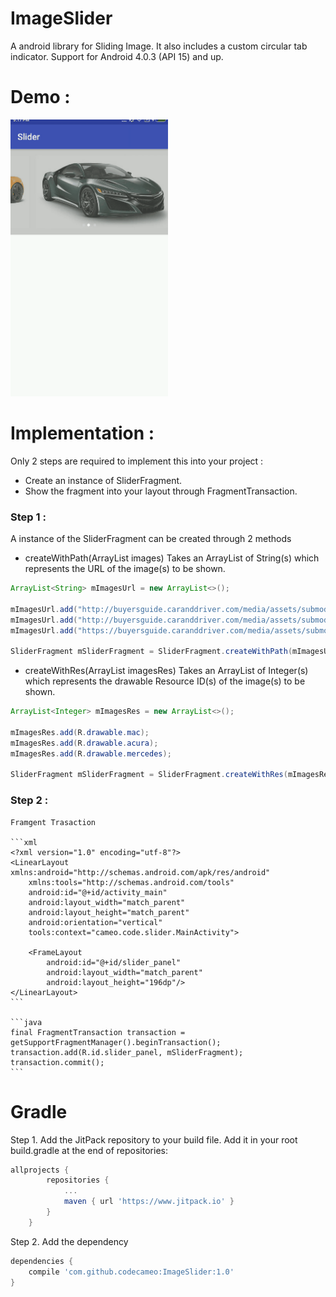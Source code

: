 # ImageSlider

A android library for Sliding Image. It also includes a custom circular tab indicator. Support for Android 4.0.3 (API 15) and up.

# Demo :
<img src="screenshots/sample_demo.gif" width="50%">

# Implementation :
Only 2 steps are required to implement this into your project :
- Create an instance of SliderFragment.
- Show the fragment into your layout through FragmentTransaction.

### Step 1 :
  A instance of the SliderFragment can be created through 2 methods
  - createWithPath(ArrayList<String> images)
  Takes an ArrayList of String(s) which represents the URL of the image(s) to be shown.
  ```java
  ArrayList<String> mImagesUrl = new ArrayList<>();
  
  mImagesUrl.add("http://buyersguide.caranddriver.com/media/assets/submodel/7757.jpg");
  mImagesUrl.add("http://buyersguide.caranddriver.com/media/assets/submodel/6956.jpg");
  mImagesUrl.add("https://buyersguide.caranddriver.com/media/assets/submodel/1470.jpg");
 
  SliderFragment mSliderFragment = SliderFragment.createWithPath(mImagesUrl);
  ```
  
  - createWithRes(ArrayList<Integer> imagesRes)
  Takes an ArrayList of Integer(s) which represents the drawable Resource ID(s) of the image(s) to be shown.
  ```java
  ArrayList<Integer> mImagesRes = new ArrayList<>();
  
  mImagesRes.add(R.drawable.mac);
  mImagesRes.add(R.drawable.acura);
  mImagesRes.add(R.drawable.mercedes);
  
  SliderFragment mSliderFragment = SliderFragment.createWithRes(mImagesRes);
  ```
  
  ### Step 2 :
    Framgent Trasaction
    
    ```xml
    <?xml version="1.0" encoding="utf-8"?>
    <LinearLayout xmlns:android="http://schemas.android.com/apk/res/android"
        xmlns:tools="http://schemas.android.com/tools"
        android:id="@+id/activity_main"
        android:layout_width="match_parent"
        android:layout_height="match_parent"
        android:orientation="vertical"
        tools:context="cameo.code.slider.MainActivity">

        <FrameLayout
            android:id="@+id/slider_panel"
            android:layout_width="match_parent"
            android:layout_height="196dp"/>
    </LinearLayout>    
    ```
    
    ```java
    final FragmentTransaction transaction = getSupportFragmentManager().beginTransaction();
    transaction.add(R.id.slider_panel, mSliderFragment);
    transaction.commit();
    ```
    
# Gradle

Step 1. Add the JitPack repository to your build file. Add it in your root build.gradle at the end of repositories:

```groovy
allprojects {
		repositories {
			...
			maven { url 'https://www.jitpack.io' }
		}
	}
```

Step 2. Add the dependency
```groovy
dependencies {
	compile 'com.github.codecameo:ImageSlider:1.0'
}
```
